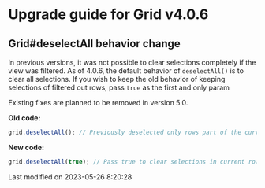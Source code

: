 # Upgrade guide for Grid v4.0.6

## Grid#deselectAll behavior change

In previous versions, it was not possible to clear selections completely if the view was filtered. As of 4.0.6, the
default behavior of `deselectAll()` is to clear all selections. If you wish to keep the old behavior of keeping
selections of filtered out rows, pass `true` as the first and only param

Existing fixes are planned to be removed in version 5.0.

**Old code:**

```javascript
grid.deselectAll(); // Previously deselected only rows part of the current filtered row set 
```

**New code:**

```javascript
grid.deselectAll(true); // Pass true to clear selections in current rowset but keep earlier selections
```


<p class="last-modified">Last modified on 2023-05-26 8:20:28</p>